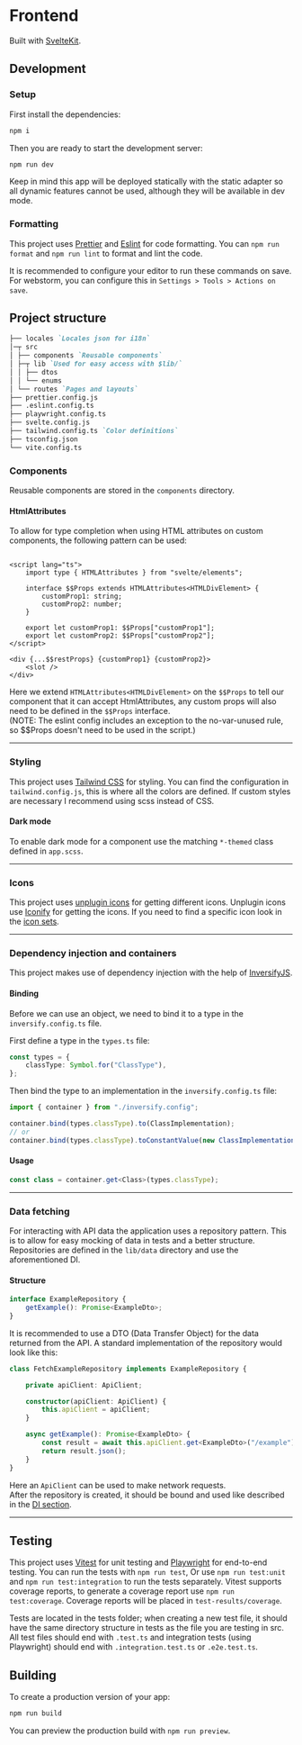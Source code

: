 # Frontend

Built with [SvelteKit](https://kit.svelte.dev/).

## Development

### Setup

First install the dependencies:

```bash
npm i
```

Then you are ready to start the development server:

```bash
npm run dev
```

Keep in mind this app will be deployed statically with the static adapter
so all dynamic features cannot be used, although they will be available in dev mode.

### Formatting

This project uses [Prettier](https://prettier.io/) and [Eslint](https://eslint.org/) for code formatting. You
can `npm run format` and `npm run lint` to format and lint the code.

It is recommended to configure your editor to run these commands on save.
For webstorm, you can configure this in `Settings > Tools > Actions on save`.

## Project structure

```markdown
├── locales `Locales json for i18n`  
│─┬ src  
│ ├── components `Reusable components`  
│ ├─┬ lib `Used for easy access with $lib/`  
│ │ ├── dtos  
│ │ └── enums  
│ └── routes `Pages and layouts`  
├── prettier.config.js  
├── .eslint.config.ts  
├── playwright.config.ts  
├── svelte.config.js  
├── tailwind.config.ts `Color definitions`  
├── tsconfig.json  
└── vite.config.ts
```
### Components

Reusable components are stored in the `components` directory.

#### HtmlAttributes

To allow for type completion when using HTML attributes on custom components, the following pattern can be used:

```sveltehtml

<script lang="ts">
	import type { HTMLAttributes } from "svelte/elements";

	interface $$Props extends HTMLAttributes<HTMLDivElement> {
		customProp1: string;
		customProp2: number;
	}

	export let customProp1: $$Props["customProp1"];
	export let customProp2: $$Props["customProp2"];
</script>

<div {...$$restProps} {customProp1} {customProp2}>
	<slot />
</div>
```

Here we extend `HTMLAttributes<HTMLDivElement>` on the `$$Props` to tell our component that it can accept
HtmlAttributes, any custom props will also need to be defined in the `$$Props` interface.  
(NOTE: The eslint config includes an exception to the no-var-unused rule, so $$Props doesn't need to be used in the
script.)

---

### Styling

This project uses [Tailwind CSS](https://tailwindcss.com/) for styling. You can find the configuration
in `tailwind.config.js`, this is where all the colors are defined. If custom styles are necessary I recommend using scss
instead of CSS.

#### Dark mode

To enable dark mode for a component use the matching `*-themed` class defined in `app.scss`.

---

### Icons

This project uses [unplugin icons](https://github.com/unplugin/unplugin-icons) for getting different icons. Unplugin
icons use [Iconify](https://iconify.design/) for getting the icons. If you need to find a specific icon look in
the [icon sets](https://icon-sets.iconify.design/).

---

### Dependency injection and containers

This project makes use of dependency injection with the help of [InversifyJS](https://www.npmjs.com/package/inversify).

#### Binding

Before we can use an object, we need to bind it to a type in the `inversify.config.ts` file.

First define a type in the `types.ts` file:

```ts
const types = {
	classType: Symbol.for("ClassType"),
};
```

Then bind the type to an implementation in the `inversify.config.ts` file:

```ts
import { container } from "./inversify.config";

container.bind(types.classType).to(ClassImplementation);
// or
container.bind(types.classType).toConstantValue(new ClassImplementation());
```

#### Usage

```ts
const class = container.get<Class>(types.classType);
```

---

### Data fetching

For interacting with API data the application uses a repository pattern. This is to allow for easy mocking of data in
tests and a better structure. Repositories are defined in the `lib/data` directory and use the aforementioned DI.

#### Structure

```ts
interface ExampleRepository {
	getExample(): Promise<ExampleDto>;
}
```

It is recommended to use a DTO (Data Transfer Object) for the data returned from the API. A standard implementation of
the repository would look like this:

```ts
class FetchExampleRepository implements ExampleRepository {

	private apiClient: ApiClient;

	constructor(apiClient: ApiClient) {
		this.apiClient = apiClient;
	}

	async getExample(): Promise<ExampleDto> {
		const result = await this.apiClient.get<ExampleDto>("/example");
		return result.json();
	}
}
```

Here an `ApiClient` can be used to make network requests.  
After the repository is created, it should be bound and used like described in the [DI section](#dependency-injection-and-containers).

---

## Testing

This project uses [Vitest](https://vitest.dev/) for unit testing and [Playwright](https://playwright.dev/) for
end-to-end testing.
You can run the tests with `npm run test`, Or use `npm run test:unit` and `npm run test:integration`
to run the tests separately.
Vitest supports coverage reports, to generate a coverage report
use `npm run test:coverage`.
Coverage reports will be placed in `test-results/coverage`.

Tests are located in the tests folder; when creating a new test file, it should have the same directory structure in
tests as the file you are testing in src.
All test files should end with `.test.ts` and integration tests
(using Playwright) should end with `.integration.test.ts` or `.e2e.test.ts`.

## Building

To create a production version of your app:

```bash
npm run build
```

You can preview the production build with `npm run preview`.
